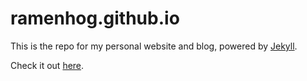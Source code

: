 # ramenhog.github.io

This is the repo for my personal website and blog, powered by [Jekyll](https://jekyllrb.com/).

Check it out [here](http://ramenhog.com).
